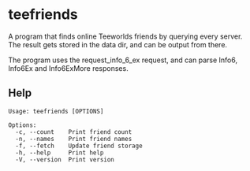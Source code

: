 # teefriends
A program that finds online Teeworlds friends by querying every server.
The result gets stored in the data dir, and can be output from there.

The program uses the request_info_6_ex request, and can parse Info6, Info6Ex and Info6ExMore responses.

## Help

```console
Usage: teefriends [OPTIONS]

Options:
  -c, --count    Print friend count
  -n, --names    Print friend names
  -f, --fetch    Update friend storage
  -h, --help     Print help
  -V, --version  Print version
```
